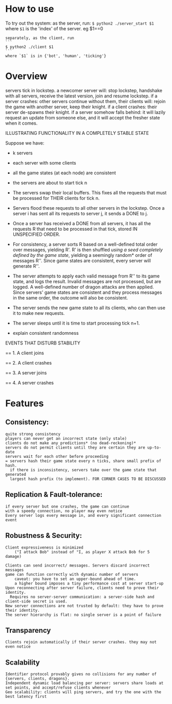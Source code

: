 # How to use

To try out the system:
    as the server, run:
    ```
    $ python2 ./server_start $1
    ```
    where `$1` is the 'index' of the server. eg $1==0

    separately, as the client, run
    ```
    $ python2 ./client $1
    ```
    where `$1` is in {'bot', 'human', 'ticking'}



# Overview
servers tick in lockstep.
a newcomer server will:
    stop lockstep,
    handshake with all servers,
    receive the latest version,
    join and resume lockstep.
if a server crashes:
    other servers continue without them,
    their clients will:
        rejoin the game with another server,
        keep their knight.
if a client crashes:
    their server de-spawns their knight.
if a server somehow falls behind:
    it will lazily request an update from someone else,
    and it will accept the fresher state when it comes.

ILLUSTRATING FUNCTIONALITY IN A COMPLETELY STABLE STATE

Suppose we have:
  - k servers
  - each server with some clients
  - all the game states (at each node) are consistent
  - the servers are about to start tick n

- The servers swap their local buffers. This fixes all the requests that
  must be processed for THEIR clients for tick n.
- Servers flood these requests to all other servers in the lockstep. Once
  a server i has sent all its requests to server j, it sends a DONE to j.
- Once a server has received a DONE from all servers, it has all the requests R
  that need to be processed in that tick, stored IN UNSPECIFIED ORDER.
- For consistency, a server sorts R based on a well-defined total order over
  messages, yielding R'. R' is then shuffled _using a seed completely defined
  by the game state_, yielding a seemingly random* order of messages R''. Since
  game states are consistent, every server will generate R''.
- The server attempts to apply each valid message from R'' to its game state,
  and logs the result. Invalid messages are not processed, but are logged.
  A well-defined number of dragon attacks are then applied. Since servers'
  game states are consistent and they process messages in the same order, the
  outcome will also be consistent.
- The server sends the new game state to all its clients, who can then use it
  to make new requests.
- The server sleeps until it is time to start processing tick n+1.

* explain consistent randomness

EVENTS THAT DISTURB STABILITY

== 1. A client joins





== 2. A client crashes



== 3. A server joins



== 4. A server crashes













# Features
## Consistency:
	quite strong consistency
	players can never get an incorrect state (only stale)
	clients do not make any predictions* (no dead-reckoning)*
	servers do not permit clients until they are certain they are up-to-date
	servers wait for each other before proceeding
	= servers hash their game state every n ticks, share small prefix of hash.
	  if there is inconsistency, servers take over the game state that generated
	  largest hash prefix (to implement). FOR CORNER CASES TO BE DISCUSSED

## Replication & Fault-tolerance:
	if every server but one crashes, the game can continue
	with a speedy connection, no player may even notice
	Every server logs every message in, and every significant connection event

## Robustness & Security:
	Client expressiveness is minimized
		("I attack Bob" instead of "I, as player X attack Bob for 5 damage)

	Clients can send incorrect/ messages. Servers discard incorrect messages
	game can function correctly with dynamic number of servers
		caveat: you have to set an upper-bound ahead of time.
		a higher bound imposes a tiny performance cost at server start-up
	Upon reconnecting after server failure, clients need to prove their identity.
	  Requires no server-server communication: a server-side hash and client-side secret is used.
	New server connections are not trusted by default: they have to prove their identity.
	The server hierarchy is flat: no single server is a point of failure

## Transparency
	Clients rejoin automatically if their server crashes. they may not even notice

## Scalability
    Identifier protocol provably gives no collisions for any number of {servers, clients, dragons}.
    Independent dynamic load balancing per server: servers share loads at set points, and accept/refuse clients whenever
    Geo scalability: clients will ping servers, and try the one with the best latency first

